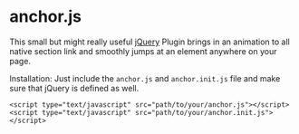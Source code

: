 anchor.js
======

This small but might really useful [jQuery](http://www.jquery.com) Plugin brings in an animation to all native section link and smoothly jumps at an element anywhere on your page.

Installation:
Just include the `anchor.js` and `anchor.init.js` file and make sure that jQuery is defined as well.

```
<script type="text/javascript" src="path/to/your/anchor.js"></script>
<script type="text/javascript" src="path/to/your/anchor.init.js"></script>
```
